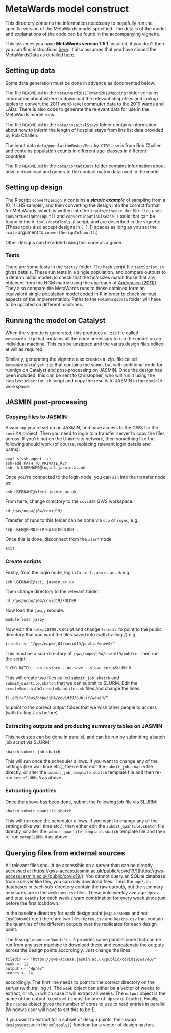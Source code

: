 # MetaWards model construct

This directory contains the information necessary to hopefully run the
specific version of the MetaWards model specified. The details of the model
and explanations of the code can be found in the accompanying vignette.

This assumes you have **MetaWards version 1.5.1** installed; if you don't then
you can find instructions [here](https://metawards.org/install.html). It also
assumes that you have cloned the MetaWardsData as detailed 
[here](https://metawards.org/model_data.html).

## Setting up data

Some data generation must be done in advance as documented below.

The file `README.md` in the `data/ward2011ToWard2019Mapping` folder contains information about
where to download the relevant shapefiles and lookup tables to convert
the 2011 ward-level commuter data to the 2019 wards and LADs. There is also
code to generate the relevant data for use in the MetaWards model runs.

The file `README.md` in the `data/hospitalStays` folder contains information about
how to inform the length of hospital stays from line list data provided by Rob Challen.

The input data `data/populationByAge/Pop by CTRY.csv` is from Rob Challen and contains 
population counts in different age-classes in different countries.

The file `README.md` in the `data/contactData` folder contains information about
how to download and generate the contact matrix data used in the model.

## Setting up design

The R script `convertDesign.R` contains a ***simple example*** of sampling
from a $(0, 1)$ LHS sampler, and then converting the design into
the correct format for MetaWards, which is written into the `inputs/disease.dat`
file. This uses `convertDesigntoInput()` and `convertInputToDisease()` tools
that can be found in the `R_tools/dataTools.R` script, and are described in the
vignette. (These tools also accept designs in $(-1, 1)$ spaces as long as you
set the `scale` argument to `convertDesignToInput()`.)

Other designs can be added using this code as a guide.

### Tests

There are some tests in the `tests/` folder. The `bash` script file `testScript.sh`
gives details. These run tests in a single population, and compare outputs to a deterministic
model (to check that the finalsizes match those that are obtained from the NGM matrix
using the approach of [Andreasen (2011)](https://link.springer.com/article/10.1007%2Fs11538-010-9623-3)). 
They also compare the MetaWards runs to those obtained form an equivalent single
population model coded in R in order to check various aspects of the implementation. 
Paths to the `MetaWardsData` folder will have to be updated on different machines.

## Running the model on Catalyst

When the vignette is generated, this produces a `.zip` file called `metawards.zip` that
contains all the code necessary to run the model on an individual machine. This can be unzipped
and the varius design files edited at will as required.

Similarly, generating the vignette also creates a .zip. file called `metawardsCatalyst.zip`
that contains the same, but with additional code for runnign on Catalyst and post-processing
on JASMIN. Once the design has been included, this can be sent to Christopher, who will run it 
using the `catalystJobscript.sh` script and copy the results to JASMIN in the `covid19` workspace. 

## JASMIN post-processing

### Copying files to JASMIN

Assuming you're set up on JASMIN, and have access to the GWS for the `covid19`
project. Then you need to login to a transfer server to copy the files across.
If you're not on the University network, then something like the following should 
work (of course, replacing relevant login details and paths):

```
eval $(ssh-agent -s)
ssh-add PATH_TO_PRIVATE_KEY
ssh -A USERNAME@login2.jasmin.ac.uk
```

Once you're connected to the login node, you can `ssh` into the transfer node as:

```
ssh USERNAME@xfer1.jasmin.ac.uk
```

From here, change directory to the `covid19` GWS workspace:

```
cd /gws/nopw/j04/covid19/
```

Transfer of runs to this folder can be done via `scp` or `rsync`, e.g.

```
scp USER@REMOTEIP:PATHTOFOLDER .
```

Once this is done, disconnect from the `xfer*` node.

```
exit
```

### Create scripts

Firstly, from the login node, log in to `sci1.jasmin.ac.uk` e.g.

```
ssh USERNAME@sci1.jasmin.ac.uk
```

Then change directory to the relevant folder:

```
cd /gws/nopw/j04/covid19/FOLDER
```

Now load the `jaspy` module:

```
module load jaspy
```

Now edit the `setupLOTUS.R` script and change `filedir` to point to the public
directory that you want the files saved into (with trailing `/`) e.g.

```
filedir <- "/gws/nopw/j04/covid19/public/wave0/"
```

This must be a sub-directory of `/gws/nopw/j04/covid19/public`. Then run the script:

```
R CMD BATCH --no-restore --no-save --slave setupSLURM.R
```

This will create two files called `submit_job.sbatch` and `submit_quantile.sbatch`
that we can submit to SLURM. Edit the `createSum.sh` and `createQuantiles.sh` files 
and change the lines:

```
filedir="/gws/nopw/j04/covid19/public/wave0/"
```

to point to the correct output folder that we wish other people to access (with
trailing `/` as before).

### Extracting outputs and producing summary tables on JASMIN

This next step can be done in parallel, and can be run by submitting a batch
job script via SLURM:

```
sbatch submit_job.sbatch
```

This will run once the scheduler allows. If you want to change any of the settings (like
wall time etc.), then either edit the `submit_job.sbatch` file directly,
or alter the `submit_job_template.sbatch` template file and then re-run `setupSLURM.R` as
above.

### Extracting quantiles

Once the above has been done, submit the following job file via SLURM:

```
sbatch submit_quantile.sbatch
```

This will run once the scheduler allows. If you want to change any of the settings (like
wall time etc.), then either edit the `submit_quantile.sbatch` file directly,
or alter the `submit_quantile_template.sbatch` template file and then re-run `setupSLURM.R` as
above.


## Querying files from external sources

All relevant files should be accessible on a server than can be directly accessed
at [https://gws-access.jasmin.ac.uk/public/covid19/](https://gws-access.jasmin.ac.uk/public/covid19/). You cannot query an SQLite database from a server like this, you can only
download files. Thus the `age*.db` databases in each sub-directory contain the
raw outputs, but the summary measures are in the `weeksums.csv` files. These hold 
weekly average `Hprev` and total `Deaths` for each week / ward combination 
for every week since just before the first lockdown. 

In the baseline directory for each design point (e.g. `Ens0000` and not `Ens0000x001` etc.)
there are two files: `Hprev.csv` and `Deaths.csv` that contain the
quantiles of the different outputs over the replicates for each design point.

The R script `downloadQuantiles.R` provides some parallel code that can be run from 
any user machine to download these and concatenate the outputs across the design
points accordingly. Just change the lines:

```
filedir <- "https://gws-access.jasmin.ac.uk/public/covid19/wave0/"
week <- 12
output <- "Hprev"
ncores <- 24
```

accordingly. The first line needs to point to the correct directory on the server 
(with trailing `/`). The `week` object can either be a vector of weeks to extract,
or `NA`, in which case it will extract all weeks. The `output` object is the name
of the output to extract (it must be one of: `Hprev` or `Deaths`). Finally,
the `ncores` object gives the number of cores to use to read entries in parallel
(Windows user will have to set this to be 1).

If you want to extract for a subset of design points, then swap `design$output` in 
the `mclapply()` function for a vector of design hashes.

